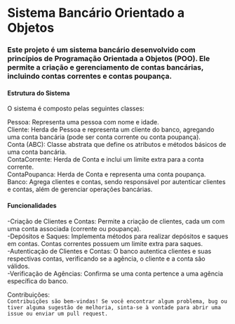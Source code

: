# Sistema Bancário Orientado a Objetos

### Este projeto é um sistema bancário desenvolvido com princípios de Programação Orientada a Objetos (POO). Ele permite a criação e gerenciamento de contas bancárias, incluindo contas correntes e contas poupança.

#### Estrutura do Sistema

O sistema é composto pelas seguintes classes:

Pessoa: Representa uma pessoa com nome e idade.<br>
Cliente: Herda de Pessoa e representa um cliente do banco, agregando uma conta bancária (pode ser conta corrente ou conta poupança).<br>
Conta (ABC): Classe abstrata que define os atributos e métodos básicos de uma conta bancária.<br>
ContaCorrente: Herda de Conta e inclui um limite extra para a conta corrente.<br>
ContaPoupanca: Herda de Conta e representa uma conta poupança.<br>
Banco: Agrega clientes e contas, sendo responsável por autenticar clientes e contas, além de gerenciar operações bancárias.<br>

#### Funcionalidades

-Criação de Clientes e Contas: Permite a criação de clientes, cada um com uma conta associada (corrente ou poupança).<br>
-Depósitos e Saques: Implementa métodos para realizar depósitos e saques em contas. Contas correntes possuem um limite extra para saques.<br>
-Autenticação de Clientes e Contas: O banco autentica clientes e suas respectivas contas, verificando se a agência, o cliente e a conta são válidos.<br>
-Verificação de Agências: Confirma se uma conta pertence a uma agência específica do banco.<br>

Contribuições: <br>
`Contribuições são bem-vindas! Se você encontrar algum problema, bug ou tiver alguma sugestão de melhoria, sinta-se à vontade para abrir uma issue ou enviar um pull request.`<br>
